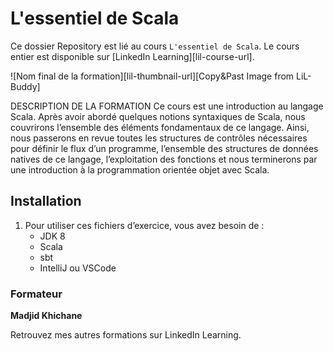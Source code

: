 # L'essentiel de Scala

Ce dossier Repository est lié au cours `L'essentiel de Scala`. Le cours entier est disponible sur [LinkedIn Learning][lil-course-url].

![Nom final de la formation][lil-thumbnail-url][Copy&Past Image from LiL-Buddy] 

DESCRIPTION DE LA FORMATION 
Ce cours est une introduction au langage Scala. Après avoir abordé quelques notions syntaxiques de Scala, nous couvrirons l’ensemble des éléments fondamentaux de ce langage. Ainsi, nous passerons en revue toutes les structures de contrôles nécessaires pour définir le flux d’un programme, l’ensemble des structures de données natives de ce langage, l’exploitation des fonctions et nous terminerons par une introduction à la programmation orientée objet avec Scala. 

## Installation

1. Pour utiliser ces fichiers d’exercice, vous avez besoin de : 
   - JDK 8
   - Scala
   - sbt
   - IntelliJ ou VSCode
 

### Formateur

**Madjid Khichane** 

Retrouvez mes autres formations sur LinkedIn Learning.
 
